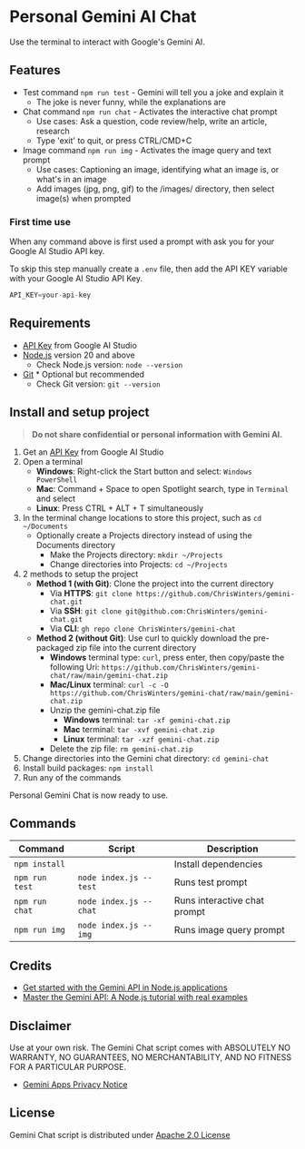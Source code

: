 # Personal Gemini AI Chat

Use the terminal to interact with Google's Gemini AI.

## Features

- Test command ` npm run test ` - Gemini will tell you a joke and explain it
  - The joke is never funny, while the explanations are
- Chat command ` npm run chat ` - Activates the interactive chat prompt
  - Use cases: Ask a question, code review/help, write an article, research
  - Type 'exit' to quit, or press CTRL/CMD+C
- Image command ` npm run img ` - Activates the image query and text prompt
  - Use cases: Captioning an image, identifying what an image is, or what's in an image
  - Add images (jpg, png, gif) to the /images/ directory, then select image(s) when prompted

### First time use

When any command above is first used a prompt with ask you for your Google AI Studio API key.

To skip this step manually create a ` .env ` file, then add the API KEY variable with your Google AI Studio API Key.

```js
API_KEY=your-api-key
```

## Requirements

- [API Key](https://aistudio.google.com/app/apikey) from Google AI Studio
- [Node.js](https://nodejs.org/en/download) version 20 and above
  - Check Node.js version: ` node --version `
- [Git](https://git-scm.com/downloads) * Optional but recommended
  - Check Git version: ` git --version `

## Install and setup project

> **Do not share confidential or personal information with Gemini AI.**

1. Get an [API Key](https://aistudio.google.com/app/apikey) from Google AI Studio
2. Open a terminal
   - **Windows**: Right-click the Start button and select: ` Windows PowerShell `
   - **Mac**: Command + Space to open Spotlight search, type in ` Terminal ` and select
   - **Linux**: Press CTRL + ALT + T simultaneously
3. In the terminal change locations to store this project, such as ` cd ~/Documents `
   - Optionally create a Projects directory instead of using the Documents directory
     - Make the Projects directory: ` mkdir ~/Projects `
     - Change directories into Projects: ` cd ~/Projects `
4. 2 methods to setup the project
   - **Method 1 (with Git)**: Clone the project into the current directory
     - Via **HTTPS**: ` git clone https://github.com/ChrisWinters/gemini-chat.git `
     - Via **SSH**: ` git clone git@github.com:ChrisWinters/gemini-chat.git `
     - Via **CLI**: ` gh repo clone ChrisWinters/gemini-chat `
   - **Method 2 (without Git)**: Use curl to quickly download the pre-packaged zip file into the current directory
     - **Windows** terminal type: ` curl `, press enter, then copy/paste the following Uri: ` https://github.com/ChrisWinters/gemini-chat/raw/main/gemini-chat.zip `
     - **Mac/Linux** terminal: ` curl -c -O https://github.com/ChrisWinters/gemini-chat/raw/main/gemini-chat.zip `
     - Unzip the gemini-chat.zip file
       - **Windows** terminal: ` tar -xf gemini-chat.zip `
       - **Mac** terminal: ` tar -xvf gemini-chat.zip `
       - **Linux** terminal: ` tar -xzf gemini-chat.zip `
     - Delete the zip file: ` rm gemini-chat.zip `
5. Change directories into the Gemini chat directory: ` cd gemini-chat `
6. Install build packages: ` npm install `
7. Run any of the commands

Personal Gemini Chat is now ready to use.

## Commands

Command              | Script                       | Description
---                  | ---                          | ---
``` npm install ```  |                              | Install dependencies
``` npm run test ``` | ``` node index.js --test ``` | Runs test prompt
``` npm run chat ``` | ``` node index.js --chat ``` | Runs interactive chat prompt
``` npm run img ```  | ``` node index.js --img ```  | Runs image query prompt

## Credits

- [Get started with the Gemini API in Node.js applications](https://ai.google.dev/tutorials/get_started_node)
- [Master the Gemini API: A Node.js tutorial with real examples](https://www.youtube.com/watch?v=Z8F6FvMrN4o)

## Disclaimer

Use at your own risk. The Gemini Chat script comes with ABSOLUTELY NO WARRANTY, NO GUARANTEES, NO MERCHANTABILITY, AND NO FITNESS FOR A PARTICULAR PURPOSE.

- [Gemini Apps Privacy Notice](https://support.google.com/gemini/answer/13594961?hl=en)

## License

Gemini Chat script is distributed under [Apache 2.0 License](https://github.com/ChrisWinters/gemini-chat/blob/main/LICENSE)
